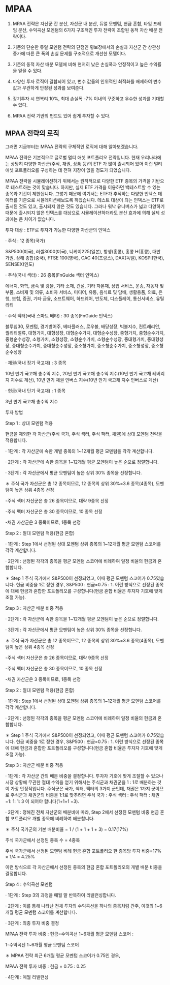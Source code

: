 # MPAA

1. MPAA 전략은 자산군 간 분산, 자산군 내 분산, 듀얼 모멘텀, 현금 혼합, 타임 프레임 분산, 수익곡선 모멘텀의 6가지 구조적인 투자 전략이 조합된 동적 자산 배분 전략이다.

2. 기존의 단순한 듀얼 모멘텀 전략의 단점인 횡보장에서의 손실과 자산군 간 상관성 증가에 따른 큰 폭의 손실 문제를 구조적으로 개선한 모델이다.

3. 기존의 동적 자산 배분 모델에 비해 현저히 낮은 손실폭과 안정적이고 높은 수익률을 얻을 수 있다.

4. 다양한 투자 로직이 결합되어 있고, 변수 값들의 인위적인 최적화를 배제하여 변수 값과 무관하게 안정된 성과를 보여준다.

5. 장기투자 시 연복리 10%, 최대 손실폭 -7% 이내의 꾸준하고 우수한 성과를 기대할 수 있다.

6. MPAA 전략 기반의 펀드도 있어 쉽게 투자할 수 있다.

## MPAA 전략의 로직

그러면 지금부터는 MPAA 전략의 구체적인 로직에 대해 알아보겠습니다.

MPAA 전략은 기본적으로 글로벌 멀티 애셋 포트폴리오 전략입니다. 현재 우리나라에는 상당히 다양한 자산군(주식, 채권, 상품 등)의 ETF 가 많이 출시되어 있어 이런 멀티 애셋 포트폴리오를 구성하는 데 전혀 지장이 없을 정도가 되었습니다.

MPAA 전략을 시뮬레이션하기 위해서는 원칙적으로 다양한 ETF 종목의 가격을 기반으로 테스트하는 것이 맞습니다. 하지만, 실제 ETF 가격을 이용하면 백테스트할 수 있는 종목과 기간이 제한됩니다. 그렇기 때문에 여기서는 ETF가 추적하는 다양한 인덱스 데이터를 기준으로 시뮬레이션해보도록 하겠습니다. 테스트 대상이 되는 인덱스는 ETF로 출시된 것도 있고, 출시되지 않은 것도 있습니다. 그러나 워낙 유니버스가 넓고 다양하기 때문에 출시되지 않은 인덱스를 대상으로 시뮬레이션하더라도 분산 효과에 의해 실제 성과에는 큰 차이가 없습니다.

 

투자 대상 : ETF로 투자가 가능한 다양한 자산군의 인덱스

· 주식 : 12 종목(국가)

S&P500(미국), 러셀3000(미국), 니케이225(일본), 항셍(홍콩), 홍콩 H(홍콩), 대만 가권, 상해 종합(중국), FTSE 100(영국), CAC 40(프랑스), DAX(독일), KOSPI(한국), SENSEX(인도)

 

· 주식(국내 섹터) : 26 종목(FnGuide 섹터 인덱스)

에너지, 화학, 금속 및 광물, 기타 소재, 건설, 기타 자본재, 상업 서비스, 운송, 자동차 및 부품, 소비재 및 의류, 소비자 서비스, 미디어, 유통, 음식료 및 담배, 생활용품, 의료, 은행, 보험, 증권, 기타 금융, 소프트웨어, 하드웨어, 반도체, 디스플레이, 통신서비스, 유틸리티

· 주식 팩터(국내 스마트 베타) : 30 종목(FnGuide 인덱스)

블루칩30, 모멘텀, 경기방어주, 베타플러스, 로우볼, 배당성장, 빅볼지수, 컨트래리안, 퀄리티밸류, 대형가치, 대형성장, 대형순수가치, 대형순수성장, 중형가치, 중형순수가치, 중형순수성장, 소형가치, 소형성장, 소형순수가치, 소형순수성장, 중대형가치, 중대형성장, 중대형순수가치, 중대형순수성장, 중소형가치, 중소형순수가치, 중소형성장, 중소형순수성장

 

· 채권(국내 장기 국고채) : 3 종목

10년 만기 국고채 총수익 지수, 20년 만기 국고채 총수익 지수(10년 만기 국고채 레버리지 지수로 계산), 10년 만기 채권 인버스 지수(10년 만기 국고채 지수 인버스로 계산)

 

· 현금(국내 단기 국고채) : 1 종목

3년 만기 국고채 총수익 지수

 

투자 방법

Step 1 : 상대 모멘텀 적용

현금을 제외한 각 자산군(주식 국가, 주식 섹터, 주식 팩터, 채권)에 상대 모멘텀 전략을 적용합니다.

· 1단계 : 각 자산군에 속한 개별 종목의 1~12개월 평균 모멘텀을 각각 계산합니다.

 

· 2단계 : 각 자산군에 속한 종목을 1~12개월 평균 모멘텀이 높은 순으로 정렬합니다.

 

· 3단계 : 각 자산군에서 평균 모멘텀이 높은 상위 30% 종목을 선정합니다.

＊ 주식 국가 자산군은 총 12 종목이므로, 12 종목의 상위 30%=3.6 종목(4종목), 모멘텀이 높은 상위 4종목 선정

-주식 섹터 자산군은 총 26 종목이므로, 대략 9종목 선정

-주식 팩터 자산군은 총 30 종목이므로, 10 종목 선정

-채권 자산군은 3 종목이므로, 1종목 선정

 

Step 2 : 절대 모멘텀 적용(현금 혼합)

· 1단계 : Step 1에서 선정된 상대 모멘텀 상위 종목의 1~12개월 평균 모멘텀 스코어를 각각 계산합니다.

 

· 2단계 : 선정된 각각의 종목을 평균 모멘텀 스코어에 비례하여 일정 비율의 현금과 혼합합니다.

＊ Step 1 주식 국가에서 S&P500이 선정되었고, 이때 평균 모멘텀 스코어가 0.75였습니다. 현금 비중을 1로 정한 경우, S&P500 : 현금=0.75 : 1. 이런 방식으로 선정된 종목에 대해 현금과 혼합한 포트폴리오를 구성합니다(현금 혼합 비율은 투자자 기호에 맞게 조절 가능).

 

Step 3 : 자산군 배분 비중 적용



 

· 2단계 : 각 자산군에 속한 종목을 1~12개월 평균 모멘텀이 높은 순으로 정렬합니다.

 

· 3단계 : 각 자산군에서 평균 모멘텀이 높은 상위 30% 종목을 선정합니다.

＊ 주식 국가 자산군은 총 12 종목이므로, 12 종목의 상위 30%=3.6 종목(4종목), 모멘텀이 높은 상위 4종목 선정

-주식 섹터 자산군은 총 26 종목이므로, 대략 9종목 선정

-주식 팩터 자산군은 총 30 종목이므로, 10 종목 선정

-채권 자산군은 3 종목이므로, 1종목 선정

 

Step 2 : 절대 모멘텀 적용(현금 혼합)

· 1단계 : Step 1에서 선정된 상대 모멘텀 상위 종목의 1~12개월 평균 모멘텀 스코어를 각각 계산합니다.

 

· 2단계 : 선정된 각각의 종목을 평균 모멘텀 스코어에 비례하여 일정 비율의 현금과 혼합합니다.

＊ Step 1 주식 국가에서 S&P500이 선정되었고, 이때 평균 모멘텀 스코어가 0.75였습니다. 현금 비중을 1로 정한 경우, S&P500 : 현금=0.75 : 1. 이런 방식으로 선정된 종목에 대해 현금과 혼합한 포트폴리오를 구성합니다(현금 혼합 비율은 투자자 기호에 맞게 조절 가능).

 

Step 3 : 자산군 배분 비중 적용

· 1단계 : 각 자산군 간의 배분 비중을 결정합니다. 투자자 기호에 맞게 조절할 수 있으나 시장 상황에 무관한 절대 수익을 얻기 위해서는 주식군과 채권군을 1 : 1로 배분하는 것이 가장 안정적입니다. 주식군은 국가, 섹터, 팩터의 3가지 군인데, 채권은 1가지 군이므로 주식군과 채권군의 비중을 1:1로 맞추려면 주식 국가 : 주식 섹터 : 주식 팩터 : 채권=1: 1: 1: 3 이 되어야 합니다(1+1+1 =3).

 

· 2단계 : 정해진 전체 자산군의 배분비에 따라, Step 2에서 선정된 모멘텀 비중 현금 혼합 포트폴리오 개별 종목에 비례하여 배분합니다.

＊ 주식 국가군의 기본 배분비율 = 1 / (1 + 1 + 1 + 3) = 0.17(17%)

주식 국가군에서 선정된 종목 수 = 4종목

주식 국가군에서 선정된 모멘텀 비례 현금 혼합 포트폴리오 한 종목당 투자 비중=17% × 1/4 = 4.25%

이런 방식으로 각 자산군에서 선정된 종목의 현금 혼합 포트폴리오의 개별 배분 비중을 결정합니다.

 

Step 4 : 수익곡선 모멘텀

· 1단계 : Step 3의 과정을 매월 말 반복하여 리밸런싱합니다.

 

· 2단계 : 이를 통해 나타난 전체 투자의 수익곡선을 하나의 종목처럼 간주, 이것의 1~6개월 평균 모멘텀 스코어를 계산합니다.

 

· 3단계 : 최종 투자 비중 결정

MPAA 전략 투자 비중 : 현금=수익곡선 1~6개월 평균 모멘텀 스코어 :

1-수익곡선 1~6개월 평균 모멘텀 스코어

＊ MPAA 전략 최근 6개월 평균 모멘텀 스코어가 0.75인 경우,

MPAA 전략 투자 비중 : 현금 = 0.75 : 0.25

 

· 4단계 : 매월 리밸런싱

